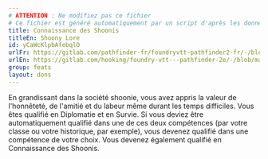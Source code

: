 ```yaml
---
# ATTENTION : Ne modifiez pas ce fichier
# Ce fichier est généré automatiquement par un script d'après les données du module Foundry VTT officiel et de sa traduction
title: Connaissance des Shoonis
titleEn: Shoony Lore
id: yCaWcKlpbAfebqlO
urlFr: https://gitlab.com/pathfinder-fr/foundryvtt-pathfinder2-fr/-/blob/master/data/feats/yCaWcKlpbAfebqlO.htm
urlEn: https://gitlab.com/hooking/foundry-vtt---pathfinder-2e/-/blob/master/packs/data/feats.db/shoony-lore.json
group: feats
layout: dons
---
```

En grandissant dans la société shoonie, vous avez appris la valeur de l'honnêteté, de l'amitié et du labeur même durant les temps difficiles. Vous êtes qualifié en Diplomatie et en Survie. Si vous deviez être automatiquement qualifié dans une de ces deux compétences (par votre classe ou votre historique, par exemple), vous devenez qualifié dans une compétence de votre choix. Vous devenez également qualifié en Connaissance des Shoonis.


